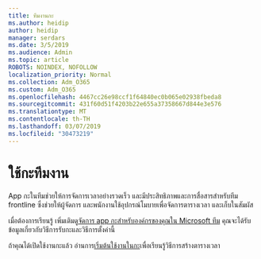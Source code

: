 ```yaml
---
title: ทีมงานกะ
ms.author: heidip
author: heidip
manager: serdars
ms.date: 3/5/2019
ms.audience: Admin
ms.topic: article
ROBOTS: NOINDEX, NOFOLLOW
localization_priority: Normal
ms.collection: Adm_O365
ms.custom: Adm_O365
ms.openlocfilehash: 4467cc26e98ccf1f64840ec0b065e02938fbeda8
ms.sourcegitcommit: 431f60d51f4203b22e655a37358667d844e3e576
ms.translationtype: MT
ms.contentlocale: th-TH
ms.lasthandoff: 03/07/2019
ms.locfileid: "30473219"
---
```

# <a name="using-teams-shifts"></a>ใช้กะทีมงาน

App กะในทีมช่วยให้การจัดการเวลาอย่างรวดเร็ว และมีประสิทธิภาพและการสื่อสารสำหรับทีม frontline ซึ่งช่วยให้ผู้จัดการ และพนักงานใช้อุปกรณ์โมบายเพื่อจัดการตารางเวลา และเก็บในสัมผัส

เมื่อต้องการเรียนรู้ เพิ่มเติมดู[จัดการ app กะสำหรับองค์กรของคุณใน Microsoft ทีม](https://docs.microsoft.com/en-us/microsoftteams/manage-the-shifts-app-for-your-organization-in-teams) คุณจะได้รับข้อมูลเกี่ยวกับวิธีการรับกะและวิธีการตั้งค่านี้

ถ้าคุณได้เปิดใช้งานกะแล้ว อ่านการ[เริ่มต้นใช้งานในกะ](https://support.office.com/en-us/article/get-started-in-shifts-5f3e30d8-1821-4904-be26-c3cd25a497d6)เพื่อเรียนรู้วิธีการสร้างตารางเวลา

